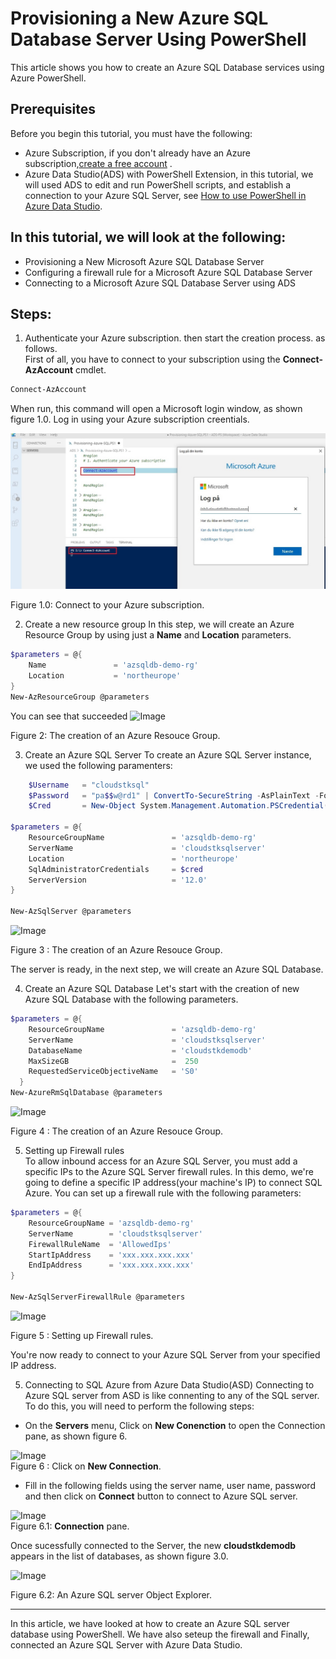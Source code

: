 Provisioning a New Azure SQL Database Server Using PowerShell
=============================================================
This article shows you how to create an Azure SQL Database services using Azure PowerShell.

Prerequisites
---------------------
Before you begin this tutorial, you must have the following:
* Azure Subscription, if you don't already have an Azure subscription,[create a free account](https://azure.microsoft.com/en-us/free/search/?&ef_id=EAIaIQobChMIsvT_-5ui5gIVA4jVCh0f6Qm1EAAYASAAEgJ1aPD_BwE:G:s&OCID=AID2000071_SEM_3xJK0DI6&MarinID=3xJK0DI6_341611205015_%2Bazure%20%2Bfree_b_c__60219755501_kwd-323834433994&lnkd=Google_Azure_Brand&dclid=CMDDybr6t-YCFVOA3godxTgK-g) .
* Azure Data Studio(ADS) with PowerShell Extension, in this tutorial, we will used ADS to edit and run PowerShell scripts, and establish a connection to your Azure SQL Server, see [How to use PowerShell in Azure Data Studio](https://azure.microsoft.com/en-us/resources/videos/azure-friday-how-to-use-powershell-in-azure-data-studio/#time=00h04m45s).


In this tutorial, we will look at the following:
-----------------------------------------------
* Provisioning a New Microsoft Azure SQL Database Server
* Configuring a firewall rule for a Microsoft Azure SQL Database Server
* Connecting to a Microsoft Azure SQL Database Server using ADS

**Steps**:
-------------
1. Authenticate your Azure subscription. then start the creation process. as follows.  
First of all, you have to connect to your subscription using the **Connect-AzAccount** cmdlet.

```powershell
Connect-AzAccount
```
When run, this command will open a Microsoft login window, as shown figure 1.0. Log in using your Azure subscription creentials.

 ![Image](https://github.com/cloudstk/articles/blob/master/sql-database/media/connect-to-zure-subscription.jpg "icon")  

Figure 1.0: Connect to your Azure subscription.

2. Create a new resource group
In this step, we will create an Azure Resource Group by using just a **Name** and **Location** parameters.
```powershell
$parameters = @{
    Name               = 'azsqldb-demo-rg'
    Location           = 'northeurope'
}
New-AzResourceGroup @parameters
```

You can see that succeeded
 ![Image](https://github.com/cloudstk/articles/sql-database/media/new-resource-group.jpg "icon")  

Figure 2: The creation of an Azure Resouce Group.

3. Create an Azure SQL Server
To create an Azure SQL Server instance, we used the following paramenters:
```powershell
    $Username   = "cloudstksql"
    $Password   = "pa$$w@rd1" | ConvertTo-SecureString -AsPlainText -Force
    $Cred       = New-Object System.Management.Automation.PSCredential($Username,$Password)

$parameters = @{
    ResourceGroupName               = 'azsqldb-demo-rg'
    ServerName                      = 'cloudstksqlserver'
    Location                        = 'northeurope'
    SqlAdministratorCredentials     = $cred
    ServerVersion                   = '12.0'
}

New-AzSqlServer @parameters
```
 ![Image](https://github.com/cloudstk/articles/sql-database/media/create-an-azure-sql-server.jpg "icon")  

Figure 3 : The creation of an Azure Resouce Group.

The server is ready, in the next step, we will create an Azure SQL Database.

4. Create an Azure SQL Database 
Let's start with the creation of new Azure SQL Database with the following parameters.

```powershell
$parameters = @{
    ResourceGroupName               = 'azsqldb-demo-rg'
    ServerName                      = 'cloudstksqlserver'
    DatabaseName                    = 'cloudstkdemodb'
    MaxSizeGB                       =  250
    RequestedServiceObjectiveName   = 'S0'  
  }
New-AzureRmSqlDatabase @parameters
```

 ![Image](https://github.com/cloudstk/articles/sql-database/media/creation-of-azure-sqldb.jpg "icon")  

 Figure 4 : The creation of an Azure Resouce Group.

5. Setting up Firewall rules  
To allow inbound access for an Azure SQL Server, you must add a specific IPs to the Azure SQL Server firewall rules.
In this demo, we're going to define a specific IP address(your machine's IP) to connect
SQL Azure. 
You can set up a firewall rule with the following parameters:
```powershell
$parameters = @{
    ResourceGroupName = 'azsqldb-demo-rg'
    ServerName        = 'cloudstksqlserver'
    FirewallRuleName  = 'AllowedIps'
    StartIpAddress    = 'xxx.xxx.xxx.xxx'
    EndIpAddress      = 'xxx.xxx.xxx.xxx'
}

New-AzSqlServerFirewallRule @parameters
```

 ![Image](https://github.com/cloudstk/articles/sql-database/media/creation-of-azure-sqldb.jpg "icon")  

 Figure 5 : Setting up Firewall rules.

You're now ready to connect to your Azure SQL Server from your specified IP address.

5. Connecting to SQL Azure from Azure Data Studio(ASD)
Connecting to Azure SQL server from ASD is like connenting to any of the SQL server. To do this, you will need to perform the following steps:

* On the **Servers** menu, Click on **New Conenction** to open the Connection pane, as shown figure 6.

 ![Image](https://github.com/cloudstk/articles/sql-database/media/new-connection-using-ads "icon")  
Figure 6 : Click on **New Connection**.


* Fill in the following fields using the server name, user name, password and then click on **Connect** button to connect to Azure SQL server.

 ![Image](https://github.com/cloudstk/articles/sql-database/media/ads-connection-prompt.jpg "icon")  
Figure 6.1: **Connection** pane.


Once sucessfully connected to the Server, the new **cloudstkdemodb** appears in the list of databases, as shown figure 3.0.


 ![Image](https://github.com/cloudstk/articles/sql-database/media/ads-az-sqlserver-object-explorer.jpg "icon")  

Figure 6.2: An Azure SQL server Object Explorer.

-------------
In this article, we have looked at how to create an Azure SQL server database using PowerShell. We have also seteup the firewall and Finally, connected an Azure SQL Server with Azure Data Studio.